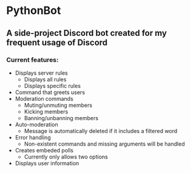# PythonBot

## A side-project Discord bot created for my frequent usage of Discord

### Current features:
- Displays server rules
  - Displays all rules
  - Displays specific rules
- Command that greets users
- Moderation commands
  - Muting/unmuting members
  - Kicking members
  - Banning/unbanning members
- Auto-moderation
  - Message is automatically deleted if it includes a filtered word
- Error handling
  - Non-existent commands and missing arguments will be handled
- Creates embeded polls
  - Currently only allows two options
- Displays user information